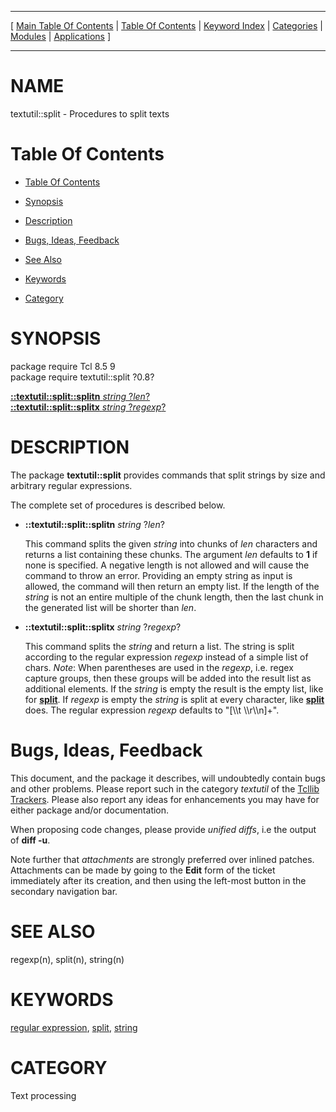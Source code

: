 
[//000000001]: # (textutil::split \- Text and string utilities, macro processing)
[//000000002]: # (Generated from file 'textutil\_split\.man' by tcllib/doctools with format 'markdown')
[//000000003]: # (textutil::split\(n\) 0\.8 tcllib "Text and string utilities, macro processing")

<hr> [ <a href="../../../../toc.md">Main Table Of Contents</a> &#124; <a
href="../../../toc.md">Table Of Contents</a> &#124; <a
href="../../../../index.md">Keyword Index</a> &#124; <a
href="../../../../toc0.md">Categories</a> &#124; <a
href="../../../../toc1.md">Modules</a> &#124; <a
href="../../../../toc2.md">Applications</a> ] <hr>

# NAME

textutil::split \- Procedures to split texts

# <a name='toc'></a>Table Of Contents

  - [Table Of Contents](#toc)

  - [Synopsis](#synopsis)

  - [Description](#section1)

  - [Bugs, Ideas, Feedback](#section2)

  - [See Also](#seealso)

  - [Keywords](#keywords)

  - [Category](#category)

# <a name='synopsis'></a>SYNOPSIS

package require Tcl 8\.5 9  
package require textutil::split ?0\.8?  

[__::textutil::split::splitn__ *string* ?*len*?](#1)  
[__::textutil::split::splitx__ *string* ?*regexp*?](#2)  

# <a name='description'></a>DESCRIPTION

The package __textutil::split__ provides commands that split strings by size
and arbitrary regular expressions\.

The complete set of procedures is described below\.

  - <a name='1'></a>__::textutil::split::splitn__ *string* ?*len*?

    This command splits the given *string* into chunks of *len* characters
    and returns a list containing these chunks\. The argument *len* defaults to
    __1__ if none is specified\. A negative length is not allowed and will
    cause the command to throw an error\. Providing an empty string as input is
    allowed, the command will then return an empty list\. If the length of the
    *string* is not an entire multiple of the chunk length, then the last
    chunk in the generated list will be shorter than *len*\.

  - <a name='2'></a>__::textutil::split::splitx__ *string* ?*regexp*?

    This command splits the *string* and return a list\. The string is split
    according to the regular expression *regexp* instead of a simple list of
    chars\. *Note*: When parentheses are used in the *regexp*, i\.e\. regex
    capture groups, then these groups will be added into the result list as
    additional elements\. If the *string* is empty the result is the empty
    list, like for __[split](\.\./\.\./\.\./\.\./index\.md\#split)__\. If
    *regexp* is empty the *string* is split at every character, like
    __[split](\.\./\.\./\.\./\.\./index\.md\#split)__ does\. The regular expression
    *regexp* defaults to "\[\\\\t \\\\r\\\\n\]\+"\.

# <a name='section2'></a>Bugs, Ideas, Feedback

This document, and the package it describes, will undoubtedly contain bugs and
other problems\. Please report such in the category *textutil* of the [Tcllib
Trackers](http://core\.tcl\.tk/tcllib/reportlist)\. Please also report any ideas
for enhancements you may have for either package and/or documentation\.

When proposing code changes, please provide *unified diffs*, i\.e the output of
__diff \-u__\.

Note further that *attachments* are strongly preferred over inlined patches\.
Attachments can be made by going to the __Edit__ form of the ticket
immediately after its creation, and then using the left\-most button in the
secondary navigation bar\.

# <a name='seealso'></a>SEE ALSO

regexp\(n\), split\(n\), string\(n\)

# <a name='keywords'></a>KEYWORDS

[regular expression](\.\./\.\./\.\./\.\./index\.md\#regular\_expression),
[split](\.\./\.\./\.\./\.\./index\.md\#split),
[string](\.\./\.\./\.\./\.\./index\.md\#string)

# <a name='category'></a>CATEGORY

Text processing

